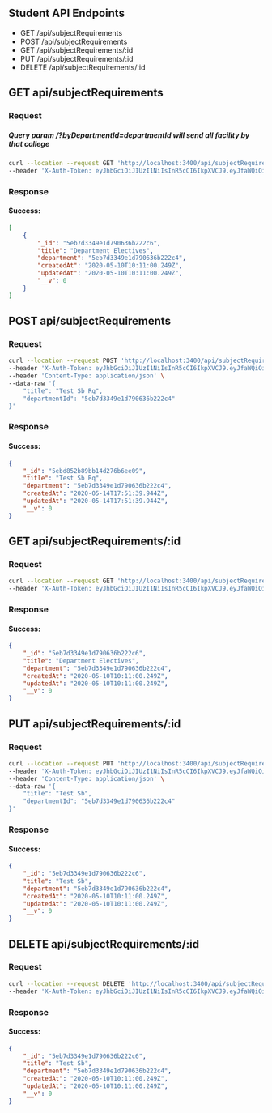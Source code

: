 ## Student API Endpoints
* GET /api/subjectRequirements
* POST /api/subjectRequirements
* GET /api/subjectRequirements/:id
* PUT /api/subjectRequirements/:id
* DELETE /api/subjectRequirements/:id


## GET api/subjectRequirements
### Request
##### Query param /?byDepartmentId=departmentId will send all facility by that college
```sh
curl --location --request GET 'http://localhost:3400/api/subjectRequirements/?byDepartmentId=5eb7d3349e1d790636b222c4' \
--header 'X-Auth-Token: eyJhbGciOiJIUzI1NiIsInR5cCI6IkpXVCJ9.eyJfaWQiOiI1ZWJhMzljYWY0MzQ0OGM3Y2RmMTc0ZTQiLCJuYW1lIjoiUlIgZmdmZyIsImVtYWlsIjoicmV6c2RxZGZ3QGVtLmNvbSIsImNvbGxlZ2VJZCI6IjVlYmEzOWNhZjQzNDQ4YzdjZGYxNzRlMiIsImlhdCI6MTU4OTI2Mjc5NCwiZXhwIjoxNjIwNzk4Nzk0fQ.W5W2Zo5SmQXCFh3XHtlD5LfHhPOsKbXUBQ7BGQ59H54'
```

### Response

#### Success:
```json
[
    {
        "_id": "5eb7d3349e1d790636b222c6",
        "title": "Department Electives",
        "department": "5eb7d3349e1d790636b222c4",
        "createdAt": "2020-05-10T10:11:00.249Z",
        "updatedAt": "2020-05-10T10:11:00.249Z",
        "__v": 0
    }
]
```

## POST api/subjectRequirements
### Request
```sh
curl --location --request POST 'http://localhost:3400/api/subjectRequirements' \
--header 'X-Auth-Token: eyJhbGciOiJIUzI1NiIsInR5cCI6IkpXVCJ9.eyJfaWQiOiI1ZWI3YzlhNzc4YjVlYzAxMzZjODczZWMiLCJuYW1lIjoiUlIgZmdmZyIsImVtYWlsIjoicmV6QGVtLmNvbSIsImNvbGxlZ2VJZCI6IjVlYjdjOWE3NzhiNWVjMDEzNmM4NzNlYiIsImlhdCI6MTU4OTEwMzAxNSwiZXhwIjoxNjIwNjM5MDE1fQ.AdrTiLc37n4gvvjG7xTChkIXbWwvMI-FmP-7nieV8Ys' \
--header 'Content-Type: application/json' \
--data-raw '{
	"title": "Test Sb Rq",
	"departmentId": "5eb7d3349e1d790636b222c4"
}'
```

### Response

#### Success:
```json
{
    "_id": "5ebd852b89bb14d276b6ee09",
    "title": "Test Sb Rq",
    "department": "5eb7d3349e1d790636b222c4",
    "createdAt": "2020-05-14T17:51:39.944Z",
    "updatedAt": "2020-05-14T17:51:39.944Z",
    "__v": 0
}
```

## GET api/subjectRequirements/:id
### Request
```sh
curl --location --request GET 'http://localhost:3400/api/subjectRequirements/5eb7de41f3ef0f43f78803ce' \
--header 'X-Auth-Token: eyJhbGciOiJIUzI1NiIsInR5cCI6IkpXVCJ9.eyJfaWQiOiI1ZWI3YzlhNzc4YjVlYzAxMzZjODczZWMiLCJuYW1lIjoiUlIgZmdmZyIsImVtYWlsIjoicmV6QGVtLmNvbSIsImNvbGxlZ2VJZCI6IjVlYjdjOWE3NzhiNWVjMDEzNmM4NzNlYiIsImlhdCI6MTU4OTEwMzAxNSwiZXhwIjoxNjIwNjM5MDE1fQ.AdrTiLc37n4gvvjG7xTChkIXbWwvMI-FmP-7nieV8Ys'
```

### Response

#### Success:
```json
{
    "_id": "5eb7d3349e1d790636b222c6",
    "title": "Department Electives",
    "department": "5eb7d3349e1d790636b222c4",
    "createdAt": "2020-05-10T10:11:00.249Z",
    "updatedAt": "2020-05-10T10:11:00.249Z",
    "__v": 0
}
```

## PUT api/subjectRequirements/:id
### Request
```sh
curl --location --request PUT 'http://localhost:3400/api/subjectRequirements/5eb7de41f3ef0f43f78803ce' \
--header 'X-Auth-Token: eyJhbGciOiJIUzI1NiIsInR5cCI6IkpXVCJ9.eyJfaWQiOiI1ZWI3YzlhNzc4YjVlYzAxMzZjODczZWMiLCJuYW1lIjoiUlIgZmdmZyIsImVtYWlsIjoicmV6QGVtLmNvbSIsImNvbGxlZ2VJZCI6IjVlYjdjOWE3NzhiNWVjMDEzNmM4NzNlYiIsImlhdCI6MTU4OTEwMzAxNSwiZXhwIjoxNjIwNjM5MDE1fQ.AdrTiLc37n4gvvjG7xTChkIXbWwvMI-FmP-7nieV8Ys' \
--header 'Content-Type: application/json' \
--data-raw '{
	"title": "Test Sb",
	"departmentId": "5eb7d3349e1d790636b222c4"
}'
```

### Response

#### Success:
```json
{
    "_id": "5eb7d3349e1d790636b222c6",
    "title": "Test Sb",
    "department": "5eb7d3349e1d790636b222c4",
    "createdAt": "2020-05-10T10:11:00.249Z",
    "updatedAt": "2020-05-10T10:11:00.249Z",
    "__v": 0
}
```

## DELETE api/subjectRequirements/:id
### Request
```sh
curl --location --request DELETE 'http://localhost:3400/api/subjectRequirements/5eb7de41f3ef0f43f78803ce' \
--header 'X-Auth-Token: eyJhbGciOiJIUzI1NiIsInR5cCI6IkpXVCJ9.eyJfaWQiOiI1ZWI3YzlhNzc4YjVlYzAxMzZjODczZWMiLCJuYW1lIjoiUlIgZmdmZyIsImVtYWlsIjoicmV6QGVtLmNvbSIsImNvbGxlZ2VJZCI6IjVlYjdjOWE3NzhiNWVjMDEzNmM4NzNlYiIsImlhdCI6MTU4OTEwMzAxNSwiZXhwIjoxNjIwNjM5MDE1fQ.AdrTiLc37n4gvvjG7xTChkIXbWwvMI-FmP-7nieV8Ys'
```

### Response

#### Success:
```json
{
    "_id": "5eb7d3349e1d790636b222c6",
    "title": "Test Sb",
    "department": "5eb7d3349e1d790636b222c4",
    "createdAt": "2020-05-10T10:11:00.249Z",
    "updatedAt": "2020-05-10T10:11:00.249Z",
    "__v": 0
}
```
